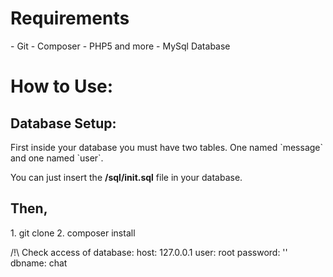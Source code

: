 <html>
<head>
<meta http-equiv="Content-Type" content="text/html; charset=UTF-8">
</head>

<body>

<h1>Requirements</h1>
- Git
- Composer
- PHP5 and more
- MySql Database

<h1>How to Use:</h1>

<h2>Database Setup:</h2>

<p>First inside your database you must have two tables. One named `message` and one named `user`.</p>
<p>You can just insert the <strong>/sql/init.sql</strong> file in your database.</p>

<h2>Then,</h2>
1. git clone
2. composer install

/!\ Check access of database:
host: 127.0.0.1
user: root
password: ''
dbname: chat

</body>
</html>